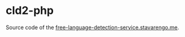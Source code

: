 # cld2-php

Source code of the [free-language-detection-service.stavarengo.me].

[free-language-detection-service.stavarengo.me]: https://free-language-detection-service.stavarengo.me
